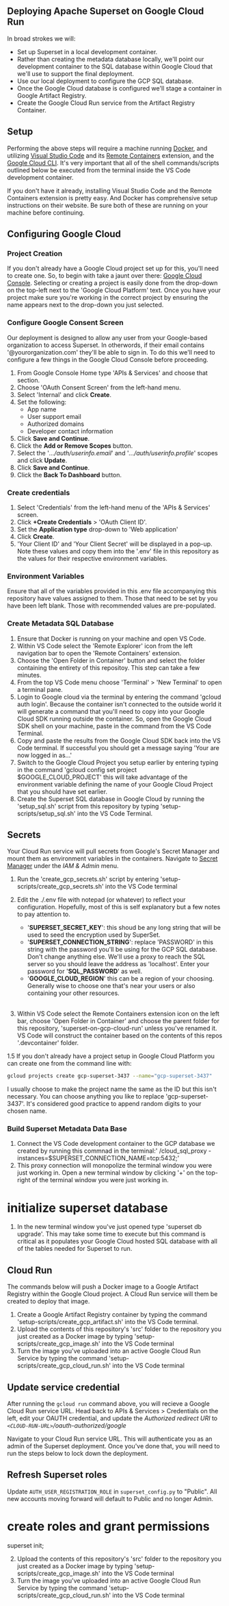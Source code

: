 ## Deploying Apache Superset on Google Cloud Run
In broad strokes we will:
* Set up Superset in a local development container.
* Rather than creating the metadata database locally, we'll point our development container to the SQL database within Google Cloud that we'll use to support the final deployment.
* Use our local deployment to configure the GCP SQL database.
* Once the Google Cloud database is configured we'll stage a container in Google Artifact Registry.
* Create the Google Cloud Run service from the Artifact Registry Container.

## Setup
Performing the above steps will require a machine running [Docker](https://www.docker.com/), and utilizing [Visual Studio Code](https://code.visualstudio.com/) and its [Remote Containers](https://marketplace.visualstudio.com/items?itemName=ms-vscode-remote.remote-containers) extension, and the [Google Cloud CLI](https://cloud.google.com/sdk/docs/install). It's very important that all of the shell commands/scripts outlined below be executed from the terminal inside the VS Code development container.

If you don't have it already, installing Visual Studio Code and the Remote Containers extension is pretty easy. And Docker has comprehensive setup instructions on their website. Be sure both of these are running on your machine before continuing.

## Configuring Google Cloud

### Project Creation
If you don't already have a Google Cloud project set up for this, you'll need to create one. So, to begin with take a jaunt over there: [Google Cloud Console](https://console.cloud.google.com/). Selecting or creating a project is easily done from the drop-down on the top-left next to the 'Google Cloud Platform' text. Once you have your project make sure you're working in the correct project by ensuring the name appears next to the drop-down you just selected.

### Configure Google Consent Screen
Our deployment is designed to allow any user from your Google-based organization to access Superset. In otherwords, if their email contains '@yourorganization.com' they'll be able to sign in. To do this we'll need to configure a few things in the Google Cloud Console before proceeding.
1. From Google Console Home type 'APIs & Services' and choose that section.
2. Choose 'OAuth Consent Screen' from the left-hand menu.
2. Select 'Internal' and click **Create**.
3. Set the following:
    * App name
    * User support email
    * Authorized domains
    * Developer contact information
4. Click **Save and Continue**.
5. Click the **Add or Remove Scopes** button.
6. Select the '*.../auth/userinfo.email*' and '*.../auth/userinfo.profile*' scopes and click **Update**.
7. Click **Save and Continue**.
8. Click the **Back To Dashboard** button.

### Create credentials

1. Select 'Credentials' from the left-hand menu of the 'APIs & Services' screen.
2. Click **+Create Credentials** > 'OAuth Client ID'.
3. Set the **Application type** drop-down to 'Web application'
4. Click **Create**.
4. 'Your Client ID' and 'Your Client Secret' will be displayed in a pop-up. Note these values and copy them into the '.env' file in this repository as the values for their respective environment variables.

### Environment Variables
Ensure that all of the variables provided in this .env file accompanying this repository have values assigned to them. Those that need to be set by you have been left blank. Those with recommended values are pre-populated.

### Create Metadata SQL Database
1. Ensure that Docker is running on your machine and open VS Code.
1.  Within VS Code select the 'Remote Explorer' icon from the left navigation bar to open the 'Remote Containers' extension.
3. Choose the 'Open Folder in Container' button and select the folder containing the entirety of this repositoy. This step can take a few minutes.
4. From the top VS Code menu choose 'Terminal' > 'New Terminal' to open a terminal pane.
5. Login to Google cloud via the terminal by entering the command 'gcloud auth login'. Because the container isn't connected to the outside world it will generate a command that you'll need to copy into your Google Cloud SDK running outside the container. So, open the Google Cloud SDK shell on your machine, paste in the command from the VS Code Terminal.
6. Copy and paste the results from the Google Cloud SDK back into the VS Code terminal. If successful you should get a message saying 'Your are now logged in as...'
7. Switch to the Google Cloud Project you setup earlier by entering typing in the command 'gcloud config set project $GOOGLE_CLOUD_PROJECT' this will take advantage of the environment variable defining the name of your Google Cloud Project that you should have set earlier. 
8. Create the Superset SQL database in Google Cloud by running the 'setup_sql.sh' script from this repository by typing 'setup-scripts/setup_sql.sh' into the VS Code Terminal.

## Secrets
Your Cloud Run service will pull secrets from Google's Secret Manager and mount them as environment variables in the containers. Navigate to [Secret Manager](https://console.cloud.google.com/security/secret-manager) under the *IAM & Admin* menu.
1.  Run the 'create_gcp_secrets.sh' script by entering 'setup-scripts/create_gcp_secrets.sh' into the VS Code terminal


3. Edit the ./.env file with notepad (or whatever) to reflect your configuration. Hopefully, most of this is self explanatory but a few notes to pay attention to.
     * '**SUPERSET_SECRET_KEY**': this shoud be any long string that will be used to seed the encryption used by SuperSet.
     * '**SUPERSET_CONNECTION_STRING**': replace 'PASSWORD' in this string with the password you'll be using for the GCP SQL database. Don't change anything else. We'll use a proxy to reach the SQL server so you should leave the address as 'localhost'. Enter your password for '**SQL_PASSWORD**' as well.
     * '**GOOGLE_CLOUD_REGION**' this can be a region of your choosing. Generally wise to choose one that's near your users or also containing your other resources.
    </br></br>
4. Within VS Code select the Remote Containers extension icon on the left bar, choose 'Open Folder in Container' and choose the parent folder for this repository, 'superset-on-gcp-cloud-run' unless you've renamed it. VS Code will construct the container based on the contents of this repos '.devcontainer' folder.

1.5 If you don't already have a project setup in Google Cloud Platform you can create one from the command line with:
```Bash
gcloud projects create gcp-superset-3437 --name="gcp-superset-3437"
```
I usually choose to make the project name the same as the ID but this isn't necessary. You can choose anything you like to replace 'gcp-superset-3437'. It's considered good practice to append random digits to your chosen name.


### Build Superset Metadata Data Base
1. Connect the VS Code development container to the GCP database we created by running this commnad in the terminal:'
/cloud_sql_proxy -instances=$SUPERSET_CONNECTION_NAME=tcp:5432;'
2. This proxy connection will monopolize the terminal window you were just working in. Open a new terminal window by clicking '+' on the top-right of the terminal window you were just working in. 

# initialize superset database
1. In the new terminal window you've just opened type 'superset db upgrade'. This may take some time to execute but this command is critical as it populates your Google Cloud hosted SQL database with all of the tables needed for Superset to run.


## Cloud Run
The commands below will push a Docker image to a Google Artifact Registry within the Google Cloud project. A Cloud Run service will them be created to deploy that image.

1. Create a Google Artifact Registry container by typing the command 'setup-scripts/create_gcp_artifact.sh' into the VS Code terminal.
2. Upload the contents of this repository's 'src' folder to the repository you just created as a Docker image by typing 'setup-scripts/create_gcp_image.sh' into the VS Code terminal
3. Turn the image you've uploaded into an active Google Cloud Run Service by typing the command 'setup-scripts/create_gcp_cloud_run.sh' into the VS Code terminal

## Update service credential
After running the `gcloud run` command above, you will recieve a Google Cloud Run service URL. Head back to APIs & Services > Credentials on the left, edit your OAUTH credential, and update the *Authorized redirect URI* to *`<CLOUD-RUN-URL>`/oauth-authorized/google*

Navigate to your Cloud Run service URL. This will authenticate you as an admin of the Superset deployment. Once you've done that, you will need to run the steps below to lock down the deployment.

## Refresh Superset roles
Update `AUTH_USER_REGISTRATION_ROLE` in `superset_config.py` to "Public". All new accounts moving forward will default to Public and no longer Admin. 


# create roles and grant permissions
superset init;

2. Upload the contents of this repository's 'src' folder to the repository you just created as a Docker image by typing 'setup-scripts/create_gcp_image.sh' into the VS Code terminal
3. Turn the image you've uploaded into an active Google Cloud Run Service by typing the command 'setup-scripts/create_gcp_cloud_run.sh' into the VS Code terminal

